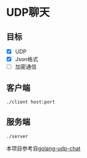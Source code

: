 # UDP聊天

## 目标

- [x] UDP
- [x] Json格式
- [ ] 加密通信

## 客户端

``
./client host:port
``

## 服务端

``
./server
``



本项目参考自[golang-udp-chat](http://github.com/golang-udp-chat)

 